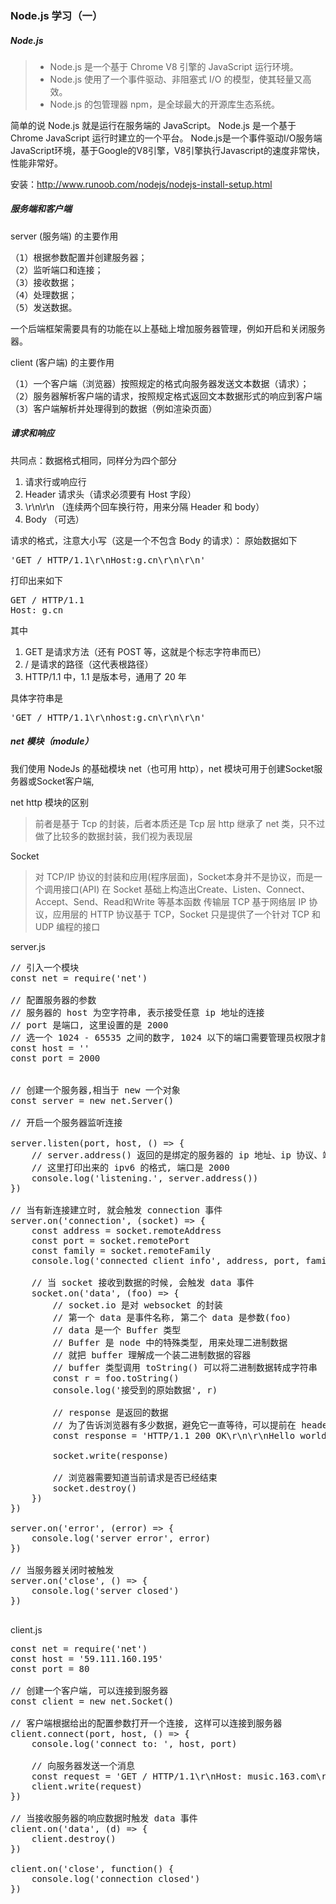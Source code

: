 ### Node.js 学习（一）
##### Node.js
> * Node.js 是一个基于 Chrome V8 引擎的 JavaScript 运行环境。
> * Node.js 使用了一个事件驱动、非阻塞式 I/O 的模型，使其轻量又高效。
> * Node.js 的包管理器 npm，是全球最大的开源库生态系统。

简单的说 Node.js 就是运行在服务端的 JavaScript。
Node.js 是一个基于Chrome JavaScript 运行时建立的一个平台。
Node.js是一个事件驱动I/O服务端JavaScript环境，基于Google的V8引擎，V8引擎执行Javascript的速度非常快，性能非常好。

安装：http://www.runoob.com/nodejs/nodejs-install-setup.html

##### 服务端和客户端
server (服务端) 的主要作用
<pre>
（1）根据参数配置并创建服务器；
（2）监听端口和连接；
（3）接收数据；
（4）处理数据；
（5）发送数据。
</pre>

一个后端框架需要具有的功能在以上基础上增加服务器管理，例如开启和关闭服务器。

client (客户端) 的主要作用
<pre>
（1）一个客户端（浏览器）按照规定的格式向服务器发送文本数据（请求）；
（2）服务器解析客户端的请求，按照规定格式返回文本数据形式的响应到客户端；
（3）客户端解析并处理得到的数据（例如渲染页面）
</pre>

##### 请求和响应
共同点：数据格式相同，同样分为四个部分
1. 请求行或响应行
2. Header 请求头（请求必须要有 Host 字段）
3. \r\n\r\n （连续两个回车换行符，用来分隔 Header 和 body）
4. Body （可选）

请求的格式，注意大小写（这是一个不包含 Body 的请求）：
原始数据如下
<pre>
'GET / HTTP/1.1\r\nHost:g.cn\r\n\r\n'
</pre>
打印出来如下
<pre>
GET / HTTP/1.1
Host: g.cn
</pre>

其中

1. GET 是请求方法（还有 POST 等，这就是个标志字符串而已）
2. / 是请求的路径（这代表根路径）
3. HTTP/1.1 中，1.1 是版本号，通用了 20 年

具体字符串是
<pre>
'GET / HTTP/1.1\r\nhost:g.cn\r\n\r\n'
</pre>

##### net 模块（module）
我们使用 NodeJs 的基础模块 net（也可用 http），net 模块可用于创建Socket服务器或Socket客户端,

net http 模块的区别
> 前者是基于 Tcp 的封装，后者本质还是 Tcp 层
> http 继承了 net 类，只不过做了比较多的数据封装，我们视为表现层

Socket
> 对 TCP/IP 协议的封装和应用(程序层面)，Socket本身并不是协议，而是一个调用接口(API)
> 在 Socket 基础上构造出Create、Listen、Connect、Accept、Send、Read和Write 等基本函数
> 传输层 TCP 基于网络层 IP 协议，应用层的 HTTP 协议基于 TCP，Socket 只是提供了一个针对 TCP 和 UDP 编程的接口

server.js
<pre>
// 引入一个模块
const net = require('net')

// 配置服务器的参数
// 服务器的 host 为空字符串, 表示接受任意 ip 地址的连接
// port 是端口, 这里设置的是 2000
// 选一个 1024 - 65535 之间的数字, 1024 以下的端口需要管理员权限才能使用
const host = ''
const port = 2000


// 创建一个服务器,相当于 new 一个对象
const server = new net.Server()

// 开启一个服务器监听连接

server.listen(port, host, () => {
    // server.address() 返回的是绑定的服务器的 ip 地址、ip 协议、端口号
    // 这里打印出来的 ipv6 的格式, 端口是 2000
    console.log('listening.', server.address())
})

// 当有新连接建立时, 就会触发 connection 事件
server.on('connection', (socket) => {
    const address = socket.remoteAddress
    const port = socket.remotePort
    const family = socket.remoteFamily
    console.log('connected client info', address, port, family)

    // 当 socket 接收到数据的时候, 会触发 data 事件
    socket.on('data', (foo) => {
        // socket.io 是对 websocket 的封装
        // 第一个 data 是事件名称, 第二个 data 是参数(foo)
        // data 是一个 Buffer 类型
        // Buffer 是 node 中的特殊类型, 用来处理二进制数据
        // 就把 buffer 理解成一个装二进制数据的容器
        // buffer 类型调用 toString() 可以将二进制数据转成字符串
        const r = foo.toString()
        console.log('接受到的原始数据', r)

        // response 是返回的数据
        // 为了告诉浏览器有多少数据，避免它一直等待，可以提前在 header 中表明数据量
        const response = 'HTTP/1.1 200 OK\r\n\r\nHello world!'

        socket.write(response)

        // 浏览器需要知道当前请求是否已经结束
        socket.destroy()
    })
})

server.on('error', (error) => {
    console.log('server error', error)
})

// 当服务器关闭时被触发
server.on('close', () => {
    console.log('server closed')
})

</pre>


client.js
<pre>
const net = require('net')
const host = '59.111.160.195'
const port = 80

// 创建一个客户端, 可以连接到服务器
const client = new net.Socket()

// 客户端根据给出的配置参数打开一个连接, 这样可以连接到服务器
client.connect(port, host, () => {
    console.log('connect to: ', host, port)

    // 向服务器发送一个消息
    const request = 'GET / HTTP/1.1\r\nHost: music.163.com\r\n\r\n'
    client.write(request)
})

// 当接收服务器的响应数据时触发 data 事件
client.on('data', (d) => {
    client.destroy()
})

client.on('close', function() {
    console.log('connection closed')
})

</pre>
